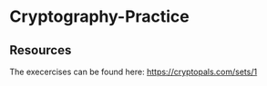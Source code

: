 # Cryptography-Practice


## Resources
The execercises can be found here: https://cryptopals.com/sets/1
